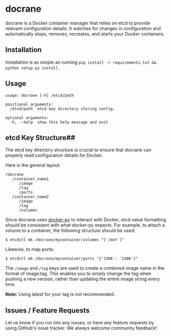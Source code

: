 # docrane #

docrane is a Docker container manager that relies on etcd to provide relevant configuration details. It watches for changes in configuration and automatically stops, removes, recreates, and starts your Docker containers.

## Installation ##

Installation is as simple as running `pip install -r requirements.txt && python setup.py install`.

## Usage ##

```
usage: docrane [-h] /etcd/path

positional arguments:
  /etcd/path  etcd key directory storing config.

optional arguments:
  -h, --help  show this help message and exit
```

## etcd Key Structure##

The etcd key directory structure is crucial to ensure that docrane can properly read configuration details for Docker.

Here is the general layout:
```
/docrane
   /container_name1
      /image
      /tag
      /ports
   /container_name2
      /image
      /tag
      /volumes
```

Since docrane uses [docker-py](http://docker-py.readthedocs.org/en/latest/) to interact with Docker, etcd value formatting should be consistent with what docker-py expects. For example, to attach a volume to a container, the following structure should be used:
```
$ etcdctl mk /docrane/mycontainer/volumes "['/mnt']"
```

Likewise, to map ports:
```
$ etcdctl mk /docrane/mycontainer/ports "{'3306': '3306'}"
```

The `/image` and `/tag` keys are used to create a combined image name in the format of image:tag. This enables you to simply change the tag when pushing a new version, rather than updating the entire image string every time.

**Note:** Using latest for your tag is not recommended.

## Issues / Feature Requests ##

Let us know if you run into any issues, or have any feature requests by using GitHub's issue tracker. We always welcome community feedback!
